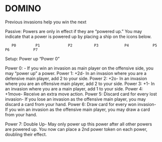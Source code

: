 # DOMINO 

Previous invasions help you win the next

Passive: Powers are only in effect if they are “powered up.” You may indicate that a power is powered up by placing a ship on the icons below.
 
       P0         P1             P2          P3            P4           P5           P6           P7

Setup: Power up “Power 0”

Power 0: - If you win an invasion as main player on the offensive side, you may “power up” a power.
Power 1: +2d- In an invasion where you are a defensive main player, add 2 to your side.
Power 2: +2o- In an invasion where you are an offensive main player, add 2 to your side.
Power 3: +1- In an invasion where you are a main player, add 1 to your side.
Power 4: +1move- Receive an extra move action.
Power 5: Discard card for every lost invasion- If you lose an invasion as the offensive main player, you may discard a card from your hand. 
Power 6: Draw card for every won invasion- If you win an invasion as the offensive main player, you may draw a card from your hand. 

Power 7: Double Up- May only power up this power after all other powers are powered up. You now can place a 2nd power token on each power, doubling their effect.

